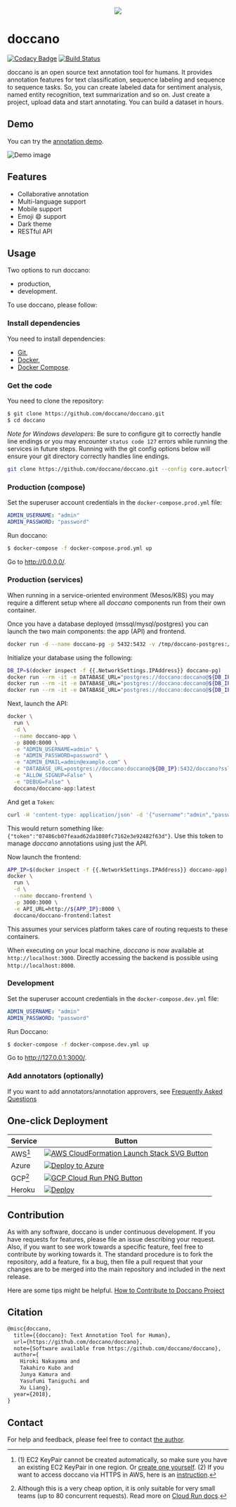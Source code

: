 <div align="center">
  <img src="./docs/images/logo/doccano.png">
</div>

# doccano

[![Codacy Badge](https://api.codacy.com/project/badge/Grade/98a0992c0a254d0ba23fd75631fe2907)](https://app.codacy.com/app/Hironsan/doccano?utm_source=github.com&utm_medium=referral&utm_content=doccano/doccano&utm_campaign=Badge_Grade_Dashboard)
[![Build Status](https://travis-ci.com/doccano/doccano.svg?branch=master)](https://travis-ci.com/doccano/doccano)

doccano is an open source text annotation tool for humans. It provides annotation features for text classification, sequence labeling and sequence to sequence tasks. So, you can create labeled data for sentiment analysis, named entity recognition, text summarization and so on. Just create a project, upload data and start annotating. You can build a dataset in hours.

## Demo

You can try the [annotation demo](http://doccano.herokuapp.com).

![Demo image](./docs/images/demo/demo.gif)

## Features

- Collaborative annotation
- Multi-language support
- Mobile support
- Emoji :smile: support
- Dark theme
- RESTful API

## Usage

Two options to run doccano:

- production,
- development.

To use doccano, please follow:

### Install dependencies

You need to install dependencies:

- [Git](https://git-scm.com),
- [Docker](https://www.docker.com),
- [Docker Compose](https://docs.docker.com/compose).

### Get the code

You need to clone the repository:

```bash
$ git clone https://github.com/doccano/doccano.git
$ cd doccano
```

_Note for Windows developers:_ Be sure to configure git to correctly handle line endings or you may encounter `status code 127` errors while running the services in future steps. Running with the git config options below will ensure your git directory correctly handles line endings.

```bash
git clone https://github.com/doccano/doccano.git --config core.autocrlf=input
```

### Production (compose)

Set the superuser account credentials in the `docker-compose.prod.yml` file:

```yml
ADMIN_USERNAME: "admin"
ADMIN_PASSWORD: "password"
```

Run doccano:

```bash
$ docker-compose -f docker-compose.prod.yml up
```

Go to <http://0.0.0.0/>.

### Production (services)

When running in a service-oriented environment (Mesos/K8S) you may require a different setup where all _doccano_ components run from their own container.

Once you have a database deployed (mssql/mysql/postgres) you can launch the two main components: the app (API) and frontend.

```bash
docker run -d --name doccano-pg -p 5432:5432 -v /tmp/doccano-postgres:/var/lib/postgresql/data -e POSTGRES_USER=doccano -e POSTGRES_PASSWORD=doccano -e POSTGRES_DB=doccano postgres:12.0-alpine
```

Initialize your database using the following:

```bash
DB_IP=$(docker inspect -f {{.NetworkSettings.IPAddress}} doccano-pg)
docker run --rm -it -e DATABASE_URL="postgres://doccano:doccano@${DB_IP}:5432/doccano?sslmode=disable" doccano/doccano-app python manage.py migrate
docker run --rm -it -e DATABASE_URL="postgres://doccano:doccano@${DB_IP}:5432/doccano?sslmode=disable" doccano/doccano-app python manage.py create_roles
docker run --rm -it -e DATABASE_URL="postgres://doccano:doccano@${DB_IP}:5432/doccano?sslmode=disable" doccano/doccano-app python manage.py create_admin --username admin --password password --email none@none.local --noinput
```

Next, launch the API:

```bash
docker \
  run \
  -d \
  --name doccano-app \
  -p 8000:8000 \
  -e "ADMIN_USERNAME=admin" \
  -e "ADMIN_PASSWORD=password" \
  -e "ADMIN_EMAIL=admin@example.com" \
  -e "DATABASE_URL=postgres://doccano:doccano@${DB_IP}:5432/doccano?sslmode=disable" \
  -e "ALLOW_SIGNUP=False" \
  -e "DEBUG=False" \
  doccano/doccano-app:latest
```

And get a `Token`:

```bash
curl -H 'content-type: application/json' -d '{"username":"admin","password":"password"}' http://localhost:8000/v1/auth-token
```

This would return something like: `{"token":"07486cb07feaad62da1080fc7162e3e92482f63d"}`. Use this token to manage _doccano_ annotations using just the API.

Now launch the frontend:

```bash
APP_IP=$(docker inspect -f {{.NetworkSettings.IPAddress}} doccano-app)
docker \
  run \
  -d \
  --name doccano-frontend \
  -p 3000:3000 \
  -e API_URL=http://${APP_IP}:8000 \
  doccano/doccano-frontend:latest
```

This assumes your services platform takes care of routing requests to these containers.

When executing on your local machine, _doccano_ is now available at `http://localhost:3000`. Directly accessing the backend is possible using `http://localhost:8000`.

<!--

### Docker

As a one-time setup, create a Docker container for Doccano:

```bash
docker pull doccano/doccano
docker container create --name doccano \
  -e "ADMIN_USERNAME=admin" \
  -e "ADMIN_EMAIL=admin@example.com" \
  -e "ADMIN_PASSWORD=password" \
  -p 8000:8000 doccano/doccano
```

Next, start Doccano by running the container:

```bash
docker container start doccano
```

To stop the container, run `docker container stop doccano -t 5`.
All data created in the container will persist across restarts.

Go to <http://127.0.0.1:8000/>.

-->

### Development

Set the superuser account credentials in the `docker-compose.dev.yml` file:

```yml
ADMIN_USERNAME: "admin"
ADMIN_PASSWORD: "password"
```

Run Doccano:

```bash
$ docker-compose -f docker-compose.dev.yml up
```

Go to <http://127.0.0.1:3000/>.

### Add annotators (optionally)

If you want to add annotators/annotation approvers, see [Frequently Asked Questions](./docs/faq.md)

## One-click Deployment

| Service | Button |
|---------|---|
| AWS[^1]   | [![AWS CloudFormation Launch Stack SVG Button](https://cdn.rawgit.com/buildkite/cloudformation-launch-stack-button-svg/master/launch-stack.svg)](https://console.aws.amazon.com/cloudformation/home?#/stacks/create/review?stackName=doccano&templateURL=https://s3-external-1.amazonaws.com/cf-templates-10vry9l3mp71r-us-east-1/2019290i9t-AppSGl1poo4j8qpq)  |
| Azure | [![Deploy to Azure](https://azuredeploy.net/deploybutton.svg)](https://portal.azure.com/#create/Microsoft.Template/uri/https%3A%2F%2Fraw.githubusercontent.com%2Fdoccano%2Fdoccano%2Fmaster%2Fazuredeploy.json)  |
| GCP[^2] | [![GCP Cloud Run PNG Button](https://storage.googleapis.com/gweb-cloudblog-publish/images/run_on_google_cloud.max-300x300.png)](https://console.cloud.google.com/cloudshell/editor?shellonly=true&cloudshell_image=gcr.io/cloudrun/doccano&cloudshell_git_repo=https://github.com/doccano/doccano.git)  |
| Heroku  | [![Deploy](https://www.herokucdn.com/deploy/button.svg)](https://dashboard.heroku.com/new?template=https%3A%2F%2Fgithub.com%2Fdoccano%2Fdoccano)  |

> [^1]: (1) EC2 KeyPair cannot be created automatically, so make sure you have an existing EC2 KeyPair in one region. Or [create one yourself](https://docs.aws.amazon.com/AWSEC2/latest/UserGuide/ec2-key-pairs.html#having-ec2-create-your-key-pair). (2) If you want to access doccano via HTTPS in AWS, here is an [instruction](https://github.com/doccano/doccano/wiki/HTTPS-setting-for-doccano-in-AWS).
> [^2]: Although this is a very cheap option, it is only suitable for very small teams (up to 80 concurrent requests). Read more on [Cloud Run docs](https://cloud.google.com/run/docs/concepts).

## Contribution

As with any software, doccano is under continuous development. If you have requests for features, please file an issue describing your request. Also, if you want to see work towards a specific feature, feel free to contribute by working towards it. The standard procedure is to fork the repository, add a feature, fix a bug, then file a pull request that your changes are to be merged into the main repository and included in the next release.

Here are some tips might be helpful. [How to Contribute to Doccano Project](https://github.com/doccano/doccano/wiki/How-to-Contribute-to-Doccano-Project)

## Citation

```tex
@misc{doccano,
  title={{doccano}: Text Annotation Tool for Human},
  url={https://github.com/doccano/doccano},
  note={Software available from https://github.com/doccano/doccano},
  author={
    Hiroki Nakayama and
    Takahiro Kubo and
    Junya Kamura and
    Yasufumi Taniguchi and
    Xu Liang},
  year={2018},
}
```

## Contact

For help and feedback, please feel free to contact [the author](https://github.com/Hironsan).

